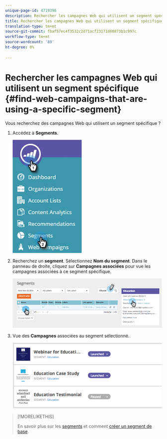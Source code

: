 ```yaml
---
unique-page-id: 4719396
description: Rechercher les campagnes Web qui utilisent un segment spécifique - Documents marketing - Documentation du produit
title: Rechercher les campagnes Web qui utilisent un segment spécifique
translation-type: tm+mt
source-git-commit: fbaf57ec4f3532c2d71acf23171d60873b1c997c
workflow-type: tm+mt
source-wordcount: '89'
ht-degree: 0%

---
```



# Rechercher les campagnes Web qui utilisent un segment spécifique {#find-web-campaigns-that-are-using-a-specific-segment}

Vous recherchez des campagnes Web qui utilisent un segment spécifique ?

1. Accédez à **Segments**.

   ![](assets/new-dropdown-segments-hand-1.jpg)

1. Recherchez un **segment**. Sélectionnez **Nom du segment**. Dans le panneau de droite, cliquez sur **Campagnes associées** pour vue les campagnes associées à ce segment spécifique.

   ![](assets/image2014-11-26-14-21-59.png)

1. Vue des **Campagnes** associées au segment sélectionné.

   ![](assets/image2014-11-26-14-3a25-3a30.png)

>[!MORELIKETHIS]
>
>En savoir plus sur les [segments](/help/marketo/product-docs/web-personalization/using-web-segments/web-segments.md) et comment [créer un segment de base](/help/marketo/product-docs/web-personalization/using-web-segments/create-a-basic-web-segment.md).
